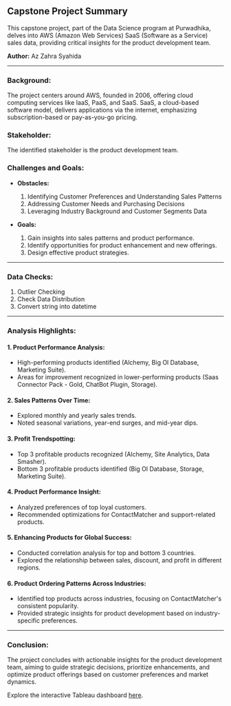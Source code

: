 ## **Capstone Project Summary**

This capstone project, part of the Data Science program at Purwadhika, delves into AWS (Amazon Web Services) SaaS (Software as a Service) sales data, providing critical insights for the product development team.

**Author:** Az Zahra Syahida

---

### **Background:**
The project centers around AWS, founded in 2006, offering cloud computing services like IaaS, PaaS, and SaaS. SaaS, a cloud-based software model, delivers applications via the internet, emphasizing subscription-based or pay-as-you-go pricing.

### **Stakeholder:**
The identified stakeholder is the product development team.

### **Challenges and Goals:**
- **Obstacles:**
  1. Identifying Customer Preferences and Understanding Sales Patterns
  2. Addressing Customer Needs and Purchasing Decisions
  3. Leveraging Industry Background and Customer Segments Data

- **Goals:**
  1. Gain insights into sales patterns and product performance.
  2. Identify opportunities for product enhancement and new offerings.
  3. Design effective product strategies.

---

### **Data Checks:**
1. Outlier Checking
2. Check Data Distribution
3. Convert string into datetime

---

### **Analysis Highlights:**
#### 1. **Product Performance Analysis:**
   - High-performing products identified (Alchemy, Big Ol Database, Marketing Suite).
   - Areas for improvement recognized in lower-performing products (Saas Connector Pack - Gold, ChatBot Plugin, Storage).

#### 2. **Sales Patterns Over Time:**
   - Explored monthly and yearly sales trends.
   - Noted seasonal variations, year-end surges, and mid-year dips.

#### 3. **Profit Trendspotting:**
   - Top 3 profitable products recognized (Alchemy, Site Analytics, Data Smasher).
   - Bottom 3 profitable products identified (Big Ol Database, Storage, Marketing Suite).

#### 4. **Product Performance Insight:**
   - Analyzed preferences of top loyal customers.
   - Recommended optimizations for ContactMatcher and support-related products.

#### 5. **Enhancing Products for Global Success:**
   - Conducted correlation analysis for top and bottom 3 countries.
   - Explored the relationship between sales, discount, and profit in different regions.

#### 6. **Product Ordering Patterns Across Industries:**
   - Identified top products across industries, focusing on ContactMatcher's consistent popularity.
   - Provided strategic insights for product development based on industry-specific preferences.

---

### **Conclusion:**
The project concludes with actionable insights for the product development team, aiming to guide strategic decisions, prioritize enhancements, and optimize product offerings based on customer preferences and market dynamics.

Explore the interactive Tableau dashboard [here](https://public.tableau.com/views/AWSSaaSSales/MedianSales?:language=en-US&publish=yes&:display_count=n&:origin=viz_share_link).
